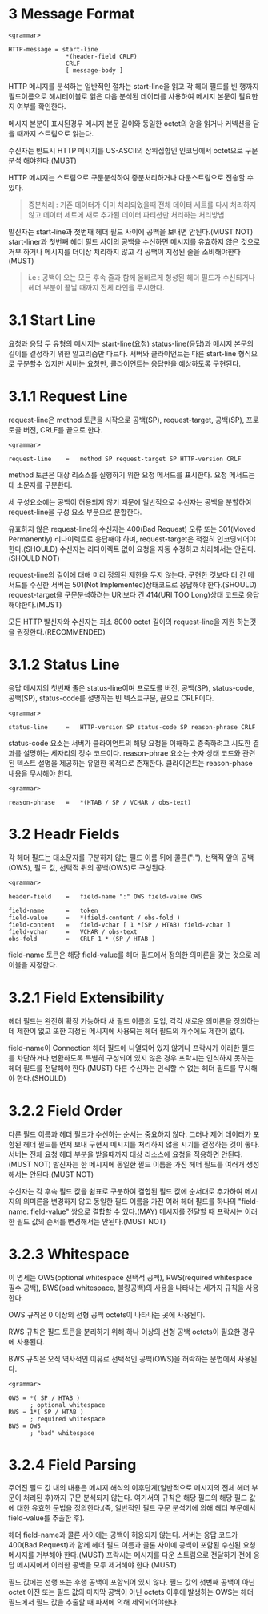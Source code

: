 # 3 Message Format
```
<grammar>

HTTP-message = start-line
				*(header-field CRLF)
				CRLF
				[ message-body ]
```
HTTP 메시지를 분석하는 일반적인 절차는 start-line을 읽고
각 헤더 필드를 빈 행까지 필드이름으로 해시테이블로 읽은 다음
분석된 데이터를 사용하여 메시지 본문이 필요한지 여부를 확인한다.

메시지 본분이 표시된경우
메시지 본문 길이와 동일한 octet의 양을 읽거나 커넥션을 닫을 때까지 스트림으로 읽는다.

수신자는 반드시 HTTP 메시지를 US-ASCII의 상위집합인 인코딩에서 octet으로 구문분석 해야한다.(MUST)

HTTP 메시지는 스트림으로 구문분석하여 증분처리하거나 다운스트림으로 전송할 수 있다.

> 증분처리 : 기존 데이터가 이미 처리되었을때 전체 데이터 세트를 다시 처리하지 않고
데이터 세트에 새로 추가된 데이터 파티션만 처리하는 처리방법

발신자는 start-line과 첫번째 헤더 필드 사이에 공백을 보내면 안된다.(MUST NOT)
start-liner과 첫번째 헤더 필드 사이의 공백을 수신하면 메시지를 유효하지 않은 것으로 거부
하거나 메시지를 더이상 처리하지 않고 각 공백이 지정된 줄을 소비해야한다(MUST)
> i.e :	공백이 오는 모든 후속 줄과 함께 올바르게 형성된 헤더 필드가 수신되거나
헤더 부분이 끝날 때까지 전체 라인을 무시한다.

# 3.1 Start Line

요청과 응답 두 유형의 메시지는 start-line(요청) status-line(응답)과
메시지 본문의 길이를 결정하기 위한 알고리즘만 다르다.
서버와 클라이언트는 다른 start-line 형식으로 구분할수 있지만
서버는 요청만, 클라이언트는 응답만을 예상하도록 구현된다.

# 3.1.1 Request Line

request-line은 method 토큰을 시작으로 공백(SP), request-target, 공백(SP), 프로토콜 버전, CRLF를 끝으로 한다.

```
<grammar>

request-line	=	method SP request-target SP HTTP-version CRLF
```

method 토큰은 대상 리소스를 실행하기 위한 요청 메서드를 표시한다.
요청 메서드는 대 소문자를 구분한다.

세 구성요소에는 공백이 허용되지 않기 때문에
일반적으로 수신자는 공백을 분할하여 request-line을 구성 요소 부분으로 분할한다.

유효하지 않은 request-line의 수신자는 400(Bad Request) 오류 또는
301(Moved Permanently) 리다이렉트로 응답해야 하며,
request-target은 적절히 인코딩되어야 한다.(SHOULD)
수신자는 리다이렉트 없이 요청을 자동 수정하고 처리해서는 안된다.(SHOULD NOT)

request-line의 길이에 대해 미리 정의된 제한을 두지 않는다.
구현한 것보다 더 긴 메서드를 수신한 서버는 501(Not Implemented)상태코드로 응답해야 한다.(SHOULD)
request-target을 구문분석하려는 URI보다 긴 414(URI TOO Long)상태 코드로 응답해야한다.(MUST)

모든 HTTP 발신자와 수신자는 최소 8000 octet 길이의 request-line을 지원 하는것을 권장한다.(RECOMMENDED)

# 3.1.2 Status Line

응답 메시지의 첫번째 줄은 status-line이며
프로토콜 버전, 공백(SP), status-code, 공백(SP), status-code를 설명하는 빈 텍스트구문, 끝으로 CRLF이다.

```
<grammar>

status-line		=	HTTP-version SP status-code SP reason-phrase CRLF
```

status-code 요소는 서버가 클라이언트의 해당 요청을 이해하고 충족하려고 시도한 결과를 설명하는 세자리의 정수 코드이다.
reason-phrae 요소는 숫자 상태 코드와 관련된 텍스트 설명을 제공하는 유일한 목적으로 존재한다.
클라이언트는 reason-phase 내용을 무시해야 한다.

```
<grammar>

reason-phrase	=	*(HTAB / SP / VCHAR / obs-text)
```

# 3.2 Headr Fields

각 헤더 필드는 대소문자를 구분하지 않는 필드 이름 뒤에 콜론(":"), 선택적 앞의 공백(OWS), 필드 값, 선택적 뒤의 공백(OWS)로 구성된다.

```
<grammar>

header-field	=	field-name ":" OWS field-value OWS

field-name		=	token
field-value		=	*(field-content / obs-fold )
field-content	=	field-vchar [ 1 *(SP / HTAB) field-vchar ]
field-vchar		=	VCHAR / obs-text
obs-fold		=	CRLF 1 * (SP / HTAB )
```

field-name 토큰은 해당 field-value를 헤더 필드에서 정의한 의미론을 갖는 것으로 레이블을 지정한다.

# 3.2.1 Field Extensibility

헤더 필드는 완전히 확장 가능하다
새 필드 이름의 도입, 각각 새로운 의미론을 정의하는데 제한이 없고
또한 지정된 메시지에 사용되는 헤더 필드의 개수에도 제한이 없다.

field-name이 Connection 헤더 필드에 나열되어 있지 않거나
프락시가 이러한 필드를 차단하거나 변환하도록 특별히 구성되어 있지 않은 경우
프락시는 인식하지 못하는 헤더 필드를 전달해야 한다.(MUST)
다른 수신자는 인식할 수 없는 헤더 필드를 무시해야 한다.(SHOULD)

# 3.2.2 Field Order

다른 필드 이름과 헤더 필드가 수신하는 순서는 중요하지 않다.
그러나 제어 데이터가 포함된 헤더 필드를 먼저 보내 구현시 메시지를 처리하지 않을 시기를 결정하는 것이 좋다.
서버는 전체 요청 헤더 부분을 받을때까지 대상 리소스에 요청을 적용하면 안된다.(MUST NOT)
발신자는 한 메시지에 동일한 필드 이름을 가진 헤더 필드를 여러개 생성해서는 안된다.(MUST NOT)

수신자는 각 후속 필드 값을 쉼표로 구분하여 결합된 필드 값에 순서대로 추가하여 메시지의 의미론을 변경하지 않고 동일한 필드 이름을 가진 여러 헤더 필드를 하나의 "field-name: field-value" 쌍으로 결합할 수 있다.(MAY)
메시지를 전달할 때 프락시는 이러한 필드 값의 순서를 변경해서는 안된다.(MUST NOT)

# 3.2.3 Whitespace

이 명세는 OWS(optional whitespace 선택적 공백), RWS(required whitespace 필수 공백), BWS(bad whitespace, 불량공백)의 사용을 나타내는 세가지 규칙을 사용한다.

OWS 규칙은 0 이상의 선형 공백 octets이 나타나는 곳에 사용된다.

RWS 규칙은 필드 토큰을 분리하기 위해 하나 이상의 선형 공백 octets이 필요한 경우에 사용된다.

BWS 규칙은 오직 역사적인 이유로 선택적인 공백(OWS)을 허락하는 문법에서 사용된다.

```
<grammar>

OWS = *( SP / HTAB )
      ; optional whitespace
RWS = 1*( SP / HTAB )
      ; required whitespace
BWS = OWS
      ; "bad" whitespace
```

# 3.2.4 Field Parsing

주어진 필드 값 내의 내용은 메시지 해석의 이후단계(일반적으로 메시지의 전체 헤더 부문이 처리된 후)까지 구문 분석되지 않는다.
여기서의 규칙은 해당 필드의 해당 필드 값에 대한 유효한 문법을 정의한다.(즉, 일반적인 필드 구문 분석기에 의해 헤더 부문에서 field-value를 추출한 후).

헤더 field-name과 콜론 사이에는 공백이 허용되지 않는다.
서버는 응답 코드가 400(Bad Request)과 함께 헤더 필드 이름과 콜론 사이에 공백이 포함된 수신된 요청 메시지를 거부해야 한다.(MUST)
프락시는 메시지를 다운 스트림으로 전달하기 전에 응답 메시지에서 이러한 공백을 모두 제거해야 한다.(MUST)

필드 값에는 선행 또는 후행 공백이 포함되어 있지 않다.
필드 값의 첫번째 공백이 아닌 octet 이전 또는 필드 값의 마지막 공백이 아닌 octets 이후에 발생하는 OWS는 헤더 필드에서 필드 값을 추출할 때 파서에 의해 제외되어야한다.

